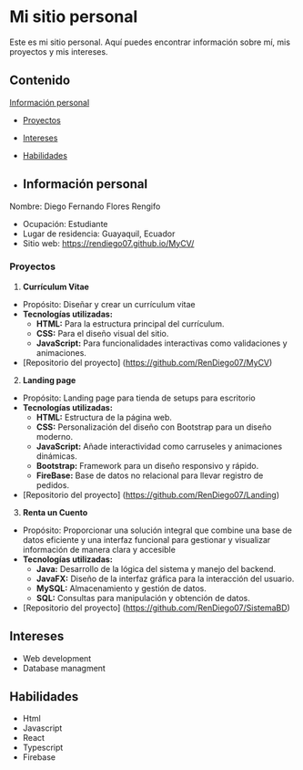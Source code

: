 # Mi sitio personal


Este es mi sitio personal. Aquí puedes encontrar información sobre mí, mis
proyectos y mis intereses.


## Contenido

[Información personal](#información-personal)
* [Proyectos](#proyectos)
* [Intereses](#intereses)
* [Habilidades](#habilidades)

* ## Información personal

Nombre: Diego Fernando Flores Rengifo
* Ocupación: Estudiante
* Lugar de residencia: Guayaquil, Ecuador
* Sitio web: https://rendiego07.github.io/MyCV/


### Proyectos
1. **Currículum Vitae**
 - Propósito: Diseñar y crear un currículum vitae 
 - **Tecnologías utilizadas:**  
     - **HTML:** Para la estructura principal del currículum.  
     - **CSS:** Para el diseño visual del sitio.  
     - **JavaScript:** Para funcionalidades interactivas como validaciones y animaciones.  
 - [Repositorio del proyecto] (https://github.com/RenDiego07/MyCV)
2. **Landing page**
 - Propósito: Landing page para tienda de setups para escritorio
 - **Tecnologías utilizadas:**  
     - **HTML:** Estructura de la página web.  
     - **CSS:** Personalización del diseño con Bootstrap para un diseño moderno.  
     - **JavaScript:** Añade interactividad como carruseles y animaciones dinámicas.  
     - **Bootstrap:** Framework para un diseño responsivo y rápido.
     - **FireBase:** Base de datos no relacional para llevar registro de pedidos.  
 - [Repositorio del proyecto] (https://github.com/RenDiego07/Landing)
3. **Renta un Cuento**
 - Propósito: Proporcionar una solución integral que combine una base de datos eficiente y una interfaz funcional para gestionar y visualizar información de manera clara y accesible
 - **Tecnologías utilizadas:**  
     - **Java:** Desarrollo de la lógica del sistema y manejo del backend.  
     - **JavaFX:** Diseño de la interfaz gráfica para la interacción del usuario.  
     - **MySQL:** Almacenamiento y gestión de datos.  
     - **SQL:** Consultas para manipulación y obtención de datos.  
 - [Repositorio del proyecto] (https://github.com/RenDiego07/SistemaBD)

## Intereses
* Web development
* Database managment

## Habilidades 
* Html
* Javascript
* React
* Typescript
* Firebase


  
